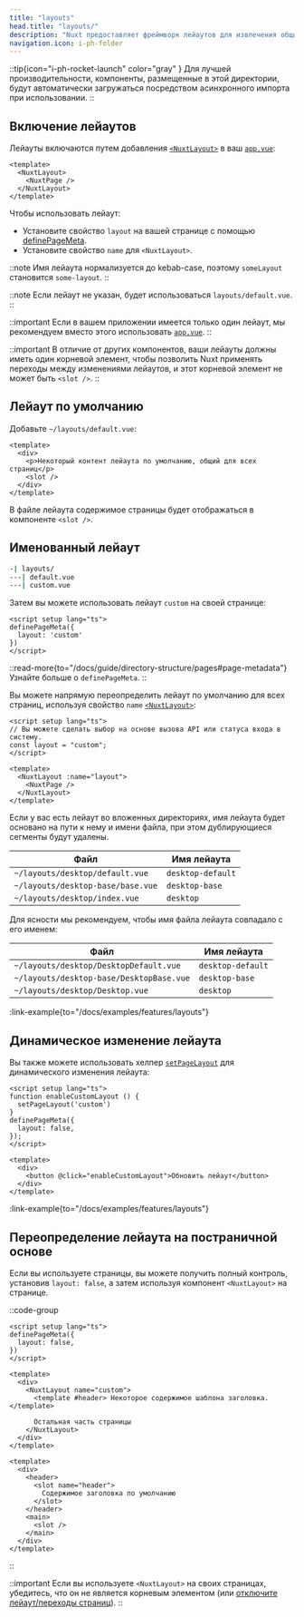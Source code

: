 ```yaml
---
title: "layouts"
head.title: "layouts/"
description: "Nuxt предоставляет фреймворк лейаутов для извлечения общих шаблонов UI в повторно используемые лейауты."
navigation.icon: i-ph-folder
---
```


::tip{icon="i-ph-rocket-launch" color="gray" }
Для лучшей производительности, компоненты, размещенные в этой директории, будут автоматически загружаться посредством асинхронного импорта при использовании.
::

## Включение лейаутов

Лейауты включаются путем добавления [`<NuxtLayout>`](/docs/api/components/nuxt-layout) в ваш [`app.vue`](/docs/guide/directory-structure/app):

```vue [app.vue]
<template>
  <NuxtLayout>
    <NuxtPage />
  </NuxtLayout>
</template>
```

Чтобы использовать лейаут:
- Установите свойство `layout` на вашей странице с помощью [definePageMeta](/docs/api/utils/define-page-meta).
- Установите свойство `name` для `<NuxtLayout>`.

::note
Имя лейаута нормализуется до kebab-case, поэтому `someLayout` становится `some-layout`.
::

::note
Если лейаут не указан, будет использоваться `layouts/default.vue`.
::

::important
Если в вашем приложении имеется только один лейаут, мы рекомендуем вместо этого использовать [`app.vue`](/docs/guide/directory-structure/app).
::

::important
В отличие от других компонентов, ваши лейауты должны иметь один корневой элемент, чтобы позволить Nuxt применять переходы между изменениями лейаутов, и этот корневой элемент не может быть `<slot />`.
::

## Лейаут по умолчанию

Добавьте `~/layouts/default.vue`:

```vue [layouts/default.vue]
<template>
  <div>
    <p>Некоторый контент лейаута по умолчанию, общий для всех страниц</p>
    <slot />
  </div>
</template>
```

В файле лейаута содержимое страницы будет отображаться в компоненте `<slot />`.

## Именованный лейаут

```bash [Структура директории]
-| layouts/
---| default.vue
---| custom.vue
```

Затем вы можете использовать лейаут `custom` на своей странице:

```vue twoslash [pages/about.vue]
<script setup lang="ts">
definePageMeta({
  layout: 'custom'
})
</script>
```

::read-more{to="/docs/guide/directory-structure/pages#page-metadata"}
Узнайте больше о `definePageMeta`.
::

Вы можете напрямую переопределить лейаут по умолчанию для всех страниц, используя свойство `name` [`<NuxtLayout>`](/docs/api/components/nuxt-layout):

```vue [app.vue]
<script setup lang="ts">
// Вы можете сделать выбор на основе вызова API или статуса входа в систему.
const layout = "custom";
</script>

<template>
  <NuxtLayout :name="layout">
    <NuxtPage />
  </NuxtLayout>
</template>
```

Если у вас есть лейаут во вложенных директориях, имя лейаута будет основано на пути к нему и имени файла, при этом дублирующиеся сегменты будут удалены.

Файл | Имя лейаута
-- | --
`~/layouts/desktop/default.vue` | `desktop-default`
`~/layouts/desktop-base/base.vue` | `desktop-base`
`~/layouts/desktop/index.vue` | `desktop`

Для ясности мы рекомендуем, чтобы имя файла лейаута совпадало с его именем:

Файл | Имя лейаута
-- | --
`~/layouts/desktop/DesktopDefault.vue` | `desktop-default`
`~/layouts/desktop-base/DesktopBase.vue` | `desktop-base`
`~/layouts/desktop/Desktop.vue` | `desktop`

:link-example{to="/docs/examples/features/layouts"}

## Динамическое изменение лейаута

Вы также можете использовать хелпер [`setPageLayout`](/docs/api/utils/set-page-layout) для динамического изменения лейаута:

```vue twoslash
<script setup lang="ts">
function enableCustomLayout () {
  setPageLayout('custom')
}
definePageMeta({
  layout: false,
});
</script>

<template>
  <div>
    <button @click="enableCustomLayout">Обновить лейаут</button>
  </div>
</template>
```

:link-example{to="/docs/examples/features/layouts"}

## Переопределение лейаута на постраничной основе

Если вы используете страницы, вы можете получить полный контроль, установив `layout: false`, а затем используя компонент `<NuxtLayout>` на странице.

::code-group

```vue [pages/index.vue]
<script setup lang="ts">
definePageMeta({
  layout: false,
})
</script>

<template>
  <div>
    <NuxtLayout name="custom">
      <template #header> Некоторое содержимое шаблона заголовка. </template>

      Остальная часть страницы
    </NuxtLayout>
  </div>
</template>
```

```vue [layouts/custom.vue]
<template>
  <div>
    <header>
      <slot name="header">
        Содержимое заголовка по умолчанию
      </slot>
    </header>
    <main>
      <slot />
    </main>
  </div>
</template>
```

::

::important
Если вы используете `<NuxtLayout>` на своих страницах, убедитесь, что он не является корневым элементом (или [отключите лейаут/переходы страниц](/docs/getting-started/transitions#disable-transitions)).
::
